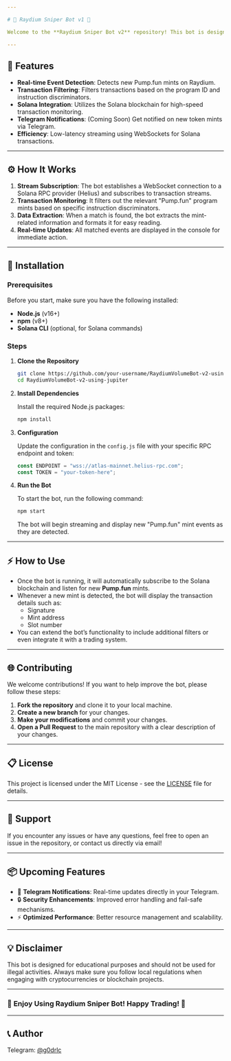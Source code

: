 ```yaml
---

# 🚀 Raydium Sniper Bot v1 🎯

Welcome to the **Raydium Sniper Bot v2** repository! This bot is designed to monitor Solana blockchain transactions and detect new token mints on the Raydium platform. This bot use Geyser-enhanced websocket. When a new "Pump.fun" mint occurs, the bot listens for the event and processes relevant information in real-time. Perfect for users looking to track token launches or perform automated trades!

---
```


## 🔧 **Features**

- **Real-time Event Detection**: Detects new Pump.fun mints on Raydium.
- **Transaction Filtering**: Filters transactions based on the program ID and instruction discriminators.
- **Solana Integration**: Utilizes the Solana blockchain for high-speed transaction monitoring.
- **Telegram Notifications**: (Coming Soon) Get notified on new token mints via Telegram.
- **Efficiency**: Low-latency streaming using WebSockets for Solana transactions.

---

## ⚙️ **How It Works**

1. **Stream Subscription**: The bot establishes a WebSocket connection to a Solana RPC provider (Helius) and subscribes to transaction streams.
2. **Transaction Monitoring**: It filters out the relevant "Pump.fun" program mints based on specific instruction discriminators.
3. **Data Extraction**: When a match is found, the bot extracts the mint-related information and formats it for easy reading.
4. **Real-time Updates**: All matched events are displayed in the console for immediate action.

---

## 📝 **Installation**

### Prerequisites

Before you start, make sure you have the following installed:

- **Node.js** (v16+)
- **npm** (v8+)
- **Solana CLI** (optional, for Solana commands)

### Steps

1. **Clone the Repository**

   ```bash
   git clone https://github.com/your-username/RaydiumVolumeBot-v2-using-jupiter.git
   cd RaydiumVolumeBot-v2-using-jupiter
   ```

2. **Install Dependencies**

   Install the required Node.js packages:

   ```bash
   npm install
   ```

3. **Configuration**

   Update the configuration in the `config.js` file with your specific RPC endpoint and token:

   ```js
   const ENDPOINT = "wss://atlas-mainnet.helius-rpc.com";
   const TOKEN = "your-token-here";
   ```

4. **Run the Bot**

   To start the bot, run the following command:

   ```bash
   npm start
   ```

   The bot will begin streaming and display new "Pump.fun" mint events as they are detected.

---

## ⚡ **How to Use**

- Once the bot is running, it will automatically subscribe to the Solana blockchain and listen for new **Pump.fun** mints.
- Whenever a new mint is detected, the bot will display the transaction details such as:
  - Signature
  - Mint address
  - Slot number
- You can extend the bot’s functionality to include additional filters or even integrate it with a trading system.

---

## 🌐 **Contributing**

We welcome contributions! If you want to help improve the bot, please follow these steps:

1. **Fork the repository** and clone it to your local machine.
2. **Create a new branch** for your changes.
3. **Make your modifications** and commit your changes.
4. **Open a Pull Request** to the main repository with a clear description of your changes.

---

## 📋 **License**

This project is licensed under the MIT License - see the [LICENSE](LICENSE) file for details.

---

## 💬 **Support**

If you encounter any issues or have any questions, feel free to open an issue in the repository, or contact us directly via email!

---

## 📦 **Upcoming Features**

- 🎉 **Telegram Notifications**: Real-time updates directly in your Telegram.
- 🔒 **Security Enhancements**: Improved error handling and fail-safe mechanisms.
- ⚡ **Optimized Performance**: Better resource management and scalability.

---

## 💡 **Disclaimer**

This bot is designed for educational purposes and should not be used for illegal activities. Always make sure you follow local regulations when engaging with cryptocurrencies or blockchain projects.

---

### 🌟 **Enjoy Using Raydium Sniper Bot! Happy Trading!** 🌟

---

## 📞 Author

Telegram: [@g0drlc](https://t.me/g0drlc)
